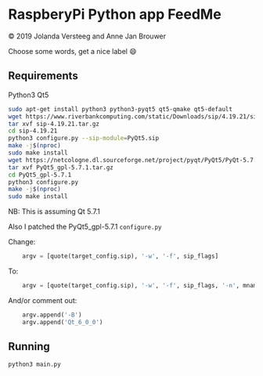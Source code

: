 RaspberyPi Python app FeedMe
==

©️ 2019 Jolanda Versteeg and Anne Jan Brouwer

Choose some words, get a nice label 😄

Requirements
--

Python3 Qt5

```bash
sudo apt-get install python3 python3-pyqt5 qt5-qmake qt5-default
wget https://www.riverbankcomputing.com/static/Downloads/sip/4.19.21/sip-4.19.21.tar.gz
tar xvf sip-4.19.21.tar.gz
cd sip-4.19.21
python3 configure.py --sip-module=PyQt5.sip
make -j$(nproc)
sudo make install
wget https://netcologne.dl.sourceforge.net/project/pyqt/PyQt5/PyQt-5.7.1/PyQt5_gpl-5.7.1.tar.gz
tar xvf PyQt5_gpl-5.7.1.tar.gz
cd PyQt5_gpl-5.7.1
python3 configure.py
make -j$(nproc)
sudo make install
```
NB: This is assuming Qt 5.7.1

Also I patched the PyQt5_gpl-5.7.1 `configure.py`

Change:
```python
    argv = [quote(target_config.sip), '-w', '-f', sip_flags]
```
To:
```python
    argv = [quote(target_config.sip), '-w', '-f', sip_flags, '-n', mname]
```

And/or comment out:
```python
    argv.append('-B')
    argv.append('Qt_6_0_0')
```

Running
---

```bash
python3 main.py
```
